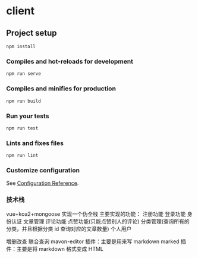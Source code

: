 # client

## Project setup

```
npm install
```

### Compiles and hot-reloads for development

```
npm run serve
```

### Compiles and minifies for production

```
npm run build
```

### Run your tests

```
npm run test
```

### Lints and fixes files

```
npm run lint
```

### Customize configuration

See [Configuration Reference](https://cli.vuejs.org/config/).

### 技术栈

vue+koa2+mongoose 实现一个伪全栈
主要实现的功能：
注册功能
登录功能
身份认证
文章管理
评论功能
点赞功能(只能点赞别人的评论)
分类管理(查询所有的分类，并且根据分类 id 查询对应的文章数量)
个人用户

增删改查 联合查询
mavon-editor 插件：主要是用来写 markdown
marked 插件：主要是将 markdown 格式变成 HTML
